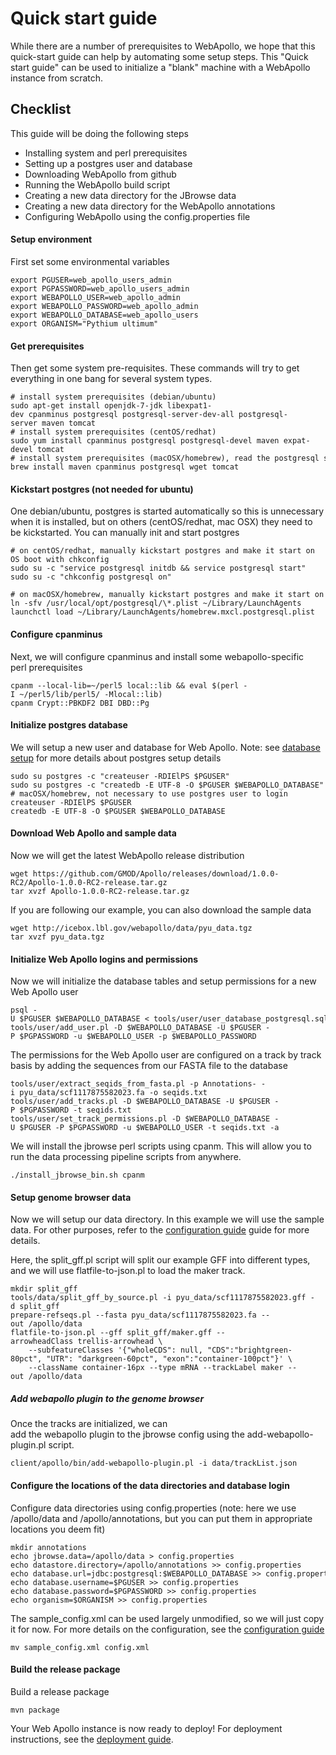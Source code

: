 # Quick start guide


While there are a number of prerequisites to WebApollo, we hope that
this quick-start guide can help by automating some setup steps. This
"Quick start guide" can be used to initialize a "blank" machine with a
WebApollo instance from scratch.

## Checklist
This guide will be doing the following steps

 - Installing system and perl prerequisites
 - Setting up a postgres user and database
 - Downloading WebApollo from github
 - Running the WebApollo build script
 - Creating a new data directory for the JBrowse data
 - Creating a new data directory for the WebApollo annotations
 - Configuring WebApollo using the config.properties file

#### Setup environment
First set some environmental variables

    export PGUSER=web_apollo_users_admin
    export PGPASSWORD=web_apollo_users_admin
    export WEBAPOLLO_USER=web_apollo_admin
    export WEBAPOLLO_PASSWORD=web_apollo_admin
    export WEBAPOLLO_DATABASE=web_apollo_users
    export ORGANISM="Pythium ultimum"

#### Get prerequisites

Then get some system pre-requisites. These commands will try to get everything in one bang for several system types.

    # install system prerequisites (debian/ubuntu)
    sudo apt-get install openjdk-7-jdk libexpat1-dev cpanminus postgresql postgresql-server-dev-all postgresql-server maven tomcat
    # install system prerequisites (centOS/redhat)
    sudo yum install cpanminus postgresql postgresql-devel maven expat-devel tomcat
    # install system prerequisites (macOSX/homebrew), read the postgresql start guide
    brew install maven cpanminus postgresql wget tomcat

#### Kickstart postgres (not needed for ubuntu)
One debian/ubuntu, postgres is started automatically so this is unnecessary when it is installed, but on others (centOS/redhat, mac OSX) they need to be kickstarted. You can manually init and start postgres

    # on centOS/redhat, manually kickstart postgres and make it start on OS boot with chkconfig
    sudo su -c "service postgresql initdb && service postgresql start"
    sudo su -c "chkconfig postgresql on"

    # on macOSX/homebrew, manually kickstart postgres and make it start on OS boot with launchctl
    ln -sfv /usr/local/opt/postgresql/\*.plist ~/Library/LaunchAgents
    launchctl load ~/Library/LaunchAgents/homebrew.mxcl.postgresql.plist

#### Configure cpanminus
Next, we will configure cpanminus and install some webapollo-specific perl prerequisites

    cpanm --local-lib=~/perl5 local::lib && eval $(perl -I ~/perl5/lib/perl5/ -Mlocal::lib)
    cpanm Crypt::PBKDF2 DBI DBD::Pg

#### Initialize postgres database
We will setup a new user and database for Web Apollo. Note: see [database setup](Database_setup.md#authentication) for more details about postgres setup details

    sudo su postgres -c "createuser -RDIElPS $PGUSER"
    sudo su postgres -c "createdb -E UTF-8 -O $PGUSER $WEBAPOLLO_DATABASE"
    # macOSX/homebrew, not necessary to use postgres user to login
    createuser -RDIElPS $PGUSER
    createdb -E UTF-8 -O $PGUSER $WEBAPOLLO_DATABASE

#### Download Web Apollo and sample data
Now we will get the latest WebApollo release distribution

    wget https://github.com/GMOD/Apollo/releases/download/1.0.0-RC2/Apollo-1.0.0-RC2-release.tar.gz
    tar xvzf Apollo-1.0.0-RC2-release.tar.gz

If you are following our example, you can also download the sample data

    wget http://icebox.lbl.gov/webapollo/data/pyu_data.tgz
    tar xvzf pyu_data.tgz

#### Initialize Web Apollo logins and permissions
Now we will initialize the database tables and setup permissions for a new Web Apollo user

    psql -U $PGUSER $WEBAPOLLO_DATABASE < tools/user/user_database_postgresql.sql
    tools/user/add_user.pl -D $WEBAPOLLO_DATABASE -U $PGUSER -P $PGPASSWORD -u $WEBAPOLLO_USER -p $WEBAPOLLO_PASSWORD

The permissions for the Web Apollo user are configured on a track by track basis by adding the sequences from our FASTA file to the database 

    tools/user/extract_seqids_from_fasta.pl -p Annotations- -i pyu_data/scf1117875582023.fa -o seqids.txt
    tools/user/add_tracks.pl -D $WEBAPOLLO_DATABASE -U $PGUSER -P $PGPASSWORD -t seqids.txt
    tools/user/set_track_permissions.pl -D $WEBAPOLLO_DATABASE -U $PGUSER -P $PGPASSWORD -u $WEBAPOLLO_USER -t seqids.txt -a

We will install the jbrowse perl scripts using cpanm. This will allow you to run the data processing pipeline scripts from anywhere.

    ./install_jbrowse_bin.sh cpanm

#### Setup genome browser data
Now we will setup our data directory. In this example we will use the sample data. For other purposes, refer to the [configuration guide](Configure.md) guide for more details.

Here, the split_gff.pl script will split our example GFF into different types, and we will use flatfile-to-json.pl to load the maker track.

    mkdir split_gff
    tools/data/split_gff_by_source.pl -i pyu_data/scf1117875582023.gff -d split_gff
    prepare-refseqs.pl --fasta pyu_data/scf1117875582023.fa --out /apollo/data
    flatfile-to-json.pl --gff split_gff/maker.gff --arrowheadClass trellis-arrowhead \
        --subfeatureClasses '{"wholeCDS": null, "CDS":"brightgreen-80pct", "UTR": "darkgreen-60pct", "exon":"container-100pct"}' \
        --className container-16px --type mRNA --trackLabel maker --out /apollo/data

##### Add webapollo plugin to the genome browser
Once the tracks are initialized, we can add the webapollo plugin to the jbrowse config using the add-webapollo-plugin.pl script.

    client/apollo/bin/add-webapollo-plugin.pl -i data/trackList.json

#### Configure the locations of the data directories and database login
Configure data directories using config.properties (note: here we use /apollo/data and /apollo/annotations, but you can put them in appropriate locations you deem fit)

    mkdir annotations
    echo jbrowse.data=/apollo/data > config.properties
    echo datastore.directory=/apollo/annotations >> config.properties
    echo database.url=jdbc:postgresql:$WEBAPOLLO_DATABASE >> config.properties
    echo database.username=$PGUSER >> config.properties
    echo database.password=$PGPASSWORD >> config.properties
    echo organism=$ORGANISM >> config.properties

The sample_config.xml can be used largely unmodified, so we will just copy it for now. For more details on the configuration, see the [configuration guide](Configure.md)

    mv sample_config.xml config.xml


#### Build the release package

Build a release package

    mvn package

Your Web Apollo instance is now ready to deploy! For deployment instructions, see the [deployment guide](Deploy.md).

